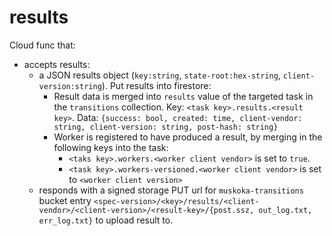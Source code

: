 # results

Cloud func that:

- accepts results:
  - a JSON results object (`key:string`, `state-root:hex-string`, `client-version:string`).
    Put results into firestore:
      - Result data is merged into `results` value of the targeted task in the `transitions` collection.
        Key: `<task key>.results.<result key>`. Data: `{success: bool, created: time, client-vendor: string, client-version: string, post-hash: string}`
      - Worker is registered to have produced a result, by merging in the following keys into the task:
          - `<taks key>.workers.<worker client vendor>` is set to `true`.
          - `<task key>.workers-versioned.<worker client vendor>` is set to `<worker client version>`
  - responds with a signed storage PUT url for `muskoka-transitions` bucket entry `<spec-version>/<key>/results/<client-vendor>/<client-version>/<result-key>/{post.ssz, out_log.txt, err_log.txt}` to upload result to.

